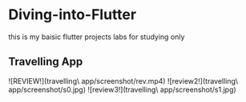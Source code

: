 # Diving-into-Flutter
this is my baisic flutter projects labs for studying only

## Travelling App 
![REVIEW!](travelling\ app/screenshot/rev.mp4)
![review2!](travelling\ app/screenshot/s0.jpg) 
![review3!](travelling\ app/screenshot/s1.jpg) 
